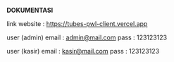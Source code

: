 **DOKUMENTASI**

link website :
https://tubes-pwl-client.vercel.app

user (admin) 
email : admin@mail.com
pass : 123123123

user (kasir)
email : kasir@mail.com
pass : 123123123


